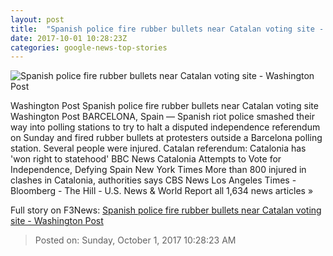 ```yaml
---
layout: post
title:  "Spanish police fire rubber bullets near Catalan voting site - Washington Post"
date: 2017-10-01 10:28:23Z
categories: google-news-top-stories
---
```


![Spanish police fire rubber bullets near Catalan voting site - Washington Post](https://img.washingtonpost.com/rf/image_1484w/2010-2019/WashingtonPost/2017/10/01/Foreign/Images/856167960.jpg?t=20170517)

Washington Post Spanish police fire rubber bullets near Catalan voting site Washington Post BARCELONA, Spain — Spanish riot police smashed their way into polling stations to try to halt a disputed independence referendum on Sunday and fired rubber bullets at protesters outside a Barcelona polling station. Several people were injured. Catalan referendum: Catalonia has 'won right to statehood' BBC News Catalonia Attempts to Vote for Independence, Defying Spain New York Times More than 800 injured in clashes in Catalonia, authorities says CBS News Los Angeles Times - Bloomberg - The Hill - U.S. News & World Report all 1,634 news articles »


Full story on F3News: [Spanish police fire rubber bullets near Catalan voting site - Washington Post](http://www.f3nws.com/n/uHzzGC)

> Posted on: Sunday, October 1, 2017 10:28:23 AM
